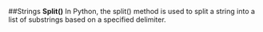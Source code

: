  ##Strings
 **Split()**
 In Python, the split() method is used to split a string into a list of substrings based on a specified delimiter.
